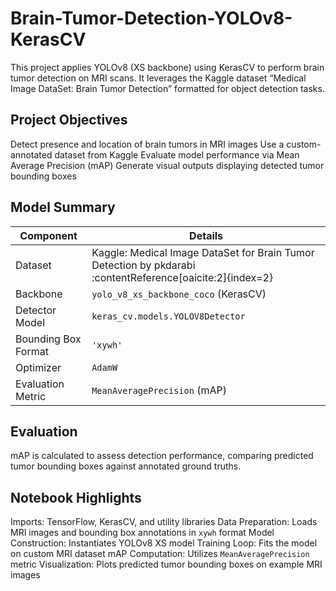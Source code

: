 # Brain-Tumor-Detection-YOLOv8-KerasCV



This project applies YOLOv8 (XS backbone) using KerasCV to perform brain tumor detection on MRI scans. It leverages the Kaggle dataset “Medical Image DataSet: Brain Tumor Detection” formatted for object detection tasks.



## Project Objectives

Detect presence and location of brain tumors in MRI images
Use a custom-annotated dataset from Kaggle
Evaluate model performance via Mean Average Precision (mAP)
Generate visual outputs displaying detected tumor bounding boxes



## Model Summary

| Component              | Details                                      |
|-----------------------|----------------------------------------------|
|      Dataset          | Kaggle: Medical Image DataSet for Brain Tumor Detection by pkdarabi :contentReference[oaicite:2]{index=2} |
|      Backbone         | `yolo_v8_xs_backbone_coco` (KerasCV)         |
|    Detector Model     | `keras_cv.models.YOLOV8Detector`             |
| Bounding Box Format   | `'xywh'`                                     |
|     Optimizer         | `AdamW`                                      |
| Evaluation Metric     | `MeanAveragePrecision` (mAP)                 |



##  Evaluation

mAP is calculated to assess detection performance, comparing predicted tumor bounding boxes against annotated ground truths.



## Notebook Highlights

Imports: TensorFlow, KerasCV, and utility libraries
Data Preparation: Loads MRI images and bounding box annotations in `xywh` format
Model Construction: Instantiates YOLOv8 XS model
Training Loop: Fits the model on custom MRI dataset
mAP Computation: Utilizes `MeanAveragePrecision` metric
Visualization: Plots predicted tumor bounding boxes on example MRI images



